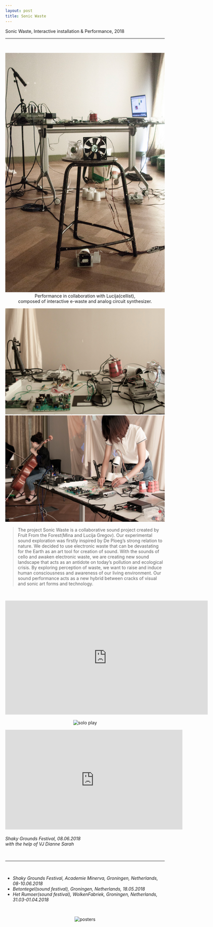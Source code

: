 ```yaml
---
layout: post
title: Sonic Waste
---
```


Sonic Waste, Interactive installation & Performance, 2018

***

<br/>
<div>
<p align="middle">
<img class="img_vertical" src="/img/work_footage/sonicwaste04.jpg" alt="sonicwaste pic3" title="sonicwaste pic3"/>
<br/>
Performance in collaboration with Lucija(cellist),
<br/>
composed of interactive e-waste and analog circuit synthesizer.
</p>
</div>

<div>
<p align="middle">
<img class="img_horizontal" src="/img/work_footage/sonicwaste02.jpg" alt="sonicwaste pic1" title="sonicwaste pic1"/>
<img class="img_horizontal" src="/img/work_footage/sonicwaste01.jpg" alt="sonicwaste pic2" title="sonicwaste pic2"/>
</p>
</div>

<!-- <div>
<img class="col three" src="/img/work_footage/ensemble_robot_cello_01.jpg" alt="performance at Het Rumoer festival" title="performance at Het Rumoer festival"/>
</div>
<i>photo taken by Dick Pluim</i> -->

>The project Sonic Waste is a collaborative sound project created by Fruit From the Forest(Mina and Lucija Gregov). Our experimental sound exploration was firstly inspired by De Ploeg’s strong relation to nature. We decided to use electronic waste that can be devastating for the Earth as an art tool for creation of sound. With the sounds of cello and awaken electronic waste, we are creating new sound landscape that acts as an antidote on today’s pollution and ecological crisis. By exploring perception of waste, we want to raise and induce human consciousness and awareness of our living environment. Our sound performance acts as a new hybrid between cracks of visual and sonic art forms and technology.

<!-- Live recordings on <a href="https://soundcloud.com/mina-vitamina/cirtuit-cello-and-modulation-text-composition-01" target="blank">soundcloud</a><br/>
<br/> -->

<br/>
<p align="middle">
<div class="video-container">
<iframe src="https://player.vimeo.com/video/274627353" width="640" height="360" frameborder="0" webkitallowfullscreen mozallowfullscreen allowfullscreen></iframe>
</div>
</p>
<div class="img_row">
<p align="middle">
	<img class="img_gif" src="{{ site.baseurl }}/img/work_footage/sonicwaste_solo.gif" alt="solo play" title="solo play"/>
  </p>
</div>

<p align="middle">
<div class="video-container">
<iframe width="560" height="315" src="https://www.youtube.com/embed/APx7oDdLYCg" frameborder="0" allow="autoplay; encrypted-media" allowfullscreen></iframe>
</div>
<br/>
<i>Shaky Grounds Festival, 08.06.2018</i><br/>
<i>with the help of VJ Dianne Sarah</i>
</p>
<!-- <iframe width="100%" height="300" scrolling="no" frameborder="no" allow="autoplay" src="https://w.soundcloud.com/player/?url=https%3A//api.soundcloud.com/playlists/538965807&color=%23ff5500&auto_play=false&hide_related=false&show_comments=true&show_user=true&show_reposts=false&show_teaser=true&visual=true"></iframe> -->
<br/>

***

<br/>
<ul>
<li><i>Shaky Grounds Festival, Academie Minerva, Groningen, Netherlands, 08-10.06.2018</i></li>
<li><i>Betontegel(sound festival), Groningen, Netherlands, 18.05.2018</i></li>
<li><i>Het Rumoer(sound festival), WolkenFabriek, Groningen, Netherlands, 31.03-01.04.2018</i></li>
</ul>
<br/>
<div class="img_row">
<p align="middle">
	<img class="img_poster" src="{{ site.baseurl }}/img/posters.gif" alt="posters" title="posters"/>
  </p>
</div>


<br/><br/><br/>
